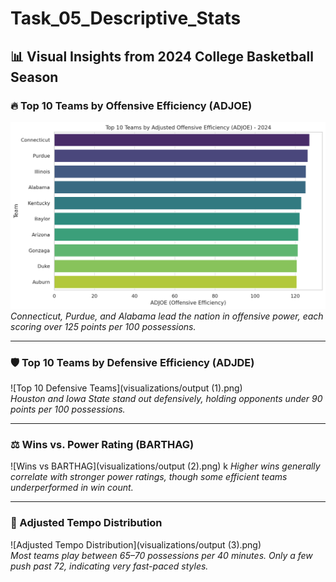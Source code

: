 # Task_05_Descriptive_Stats
## 📊 Visual Insights from 2024 College Basketball Season

### 🔥 Top 10 Teams by Offensive Efficiency (ADJOE)
![Top 10 Offensive Teams](visualizations/output.png)  
*Connecticut, Purdue, and Alabama lead the nation in offensive power, each scoring over 125 points per 100 possessions.*

---

### 🛡️ Top 10 Teams by Defensive Efficiency (ADJDE)
![Top 10 Defensive Teams](visualizations/output (1).png)  
*Houston and Iowa State stand out defensively, holding opponents under 90 points per 100 possessions.*

---

### ⚖️ Wins vs. Power Rating (BARTHAG)
![Wins vs BARTHAG](visualizations/output (2).png)  k
*Higher wins generally correlate with stronger power ratings, though some efficient teams underperformed in win count.*

---

### 🏃 Adjusted Tempo Distribution
![Adjusted Tempo Distribution](visualizations/output (3).png)  
*Most teams play between 65–70 possessions per 40 minutes. Only a few push past 72, indicating very fast-paced styles.*
